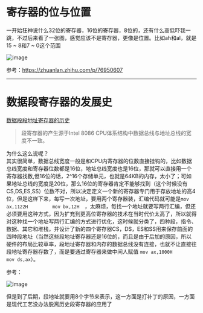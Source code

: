 # 寄存器的位与位置
一开始狂神说什么32位的寄存器，16位的寄存器，8位的，还有什么高低吓我一跳，不过后来看了一张图，感觉应该不是寄存器，更像是位置。比如ah和al，就是15 ~ 8和7 ~ 0这个范围   

![image](https://user-images.githubusercontent.com/74129445/151594341-a3b77439-4fd4-4549-b800-60e3ecd14a86.png)   

参考：https://zhuanlan.zhihu.com/p/76950607

---------   
# 数据段寄存器的发展史   

[数据段段地址寄存器的历史](https://blog.csdn.net/michael2012zhao/article/details/5554023)   

> 段寄存器的产生源于Intel 8086 CPU体系结构中数据总线与地址总线的宽度不一致。

  为什么这么说呢？   
  其实很简单，数据总线宽度一般是和CPU内寄存器的位数直接挂钩的，比如数据总线宽度和寄存器位数都是16位，地址总线宽度也是16位，那就可以直接用一个寄存器找数,但16位的话，2^16个存储单元，也就是64KB的内存，太小了；可如果地址总线的宽度是20位，那么16位的寄存器肯定不能够找到（这个时候没有CS,DS,ES,SS）位数不对，所以决定定义一个新的寄存器专门用于存放地址的高4位，但是这样下来，每写一次地址，要用两个寄存器装，汇编代码就可能是```mov ax,1122H         mov bx,12H  ```，太麻烦，每找一个地址就要写两行汇编，但还必须要用这种方式，因为扩充到更高位寄存器的技术在当时代价太高了，所以就得对这种找一个地址写两行汇编的方式进行优化，这时候就分类了，四种段，指令、数据、其它和堆栈，并设计了新的四个寄存器CS，DS，ES和SS用来保存前面的四种段地址（当然这些段地址寄存器还是16位的，而且是由于后加的原因，所以硬件的布局比较草率，段地址寄存器和内存的数据总线没有连接，也就不让直接往段地址寄存器存数了，而是要通过寄存器来做中间人赋值 ```mov ax,1000H         mov ds,ax```）。


参考：  

![image](https://user-images.githubusercontent.com/74129445/153751087-e26eb678-5256-4f95-b228-6cb8fd02cf0e.png)    


但是到了后期，段地址就要用8个字节来表示，这一方面是打补丁的原因，一方面是现代工艺没办法脱离历史段寄存器的应用了


